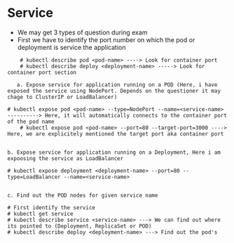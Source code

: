 # Service

* We may get 3 types of question during exam
* First we have to identify the port number on which the pod or deployment is service the application
```
	# kubectl describe pod <pod-name> ----> Look for container port 
	# kubectl describe deploy <deployment-name> -----> Look for container port section

   a. Expose service for application running on a POD (Here, i have exposed the service using NodePort. Depends on the questioner it may chage to ClusterIP or LoadBalancer)
   ```
	# kubectl expose pod <pod-name> --type=NodePort --name=<service-name> ----------> Here, it will automatically connects to the container port of the pod name 
        # kubectl expose pod <pod-name> --port=80 --target-port=3000 ----> Here, we are explicitely mentioned the target port aka container port
   ```
		
   b. Expose service for application running on a Deployment, Here i am expoosing the service as LoadBalancer 
   ```
	# kubectl expose deployment <deployment-name> --port=80 --type=LoadBalancer --name=<service-name>
   ```

   c. Find out the POD nodes for given service name
   ``` 
	# First identify the service 
	# kubectl get service
	# kubectl describe service <service-name> ---> We can find out where its pointed to (Deployment, ReplicaSet or POD)
	# kubectl describe deploy <deployment-name> ---> Find out the pod's 
   ```
